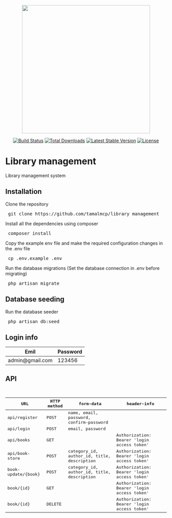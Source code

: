 <p align="center"><a href="https://laravel.com" target="_blank"><img src="https://raw.githubusercontent.com/laravel/art/master/logo-lockup/5%20SVG/2%20CMYK/1%20Full%20Color/laravel-logolockup-cmyk-red.svg" width="400"></a></p>

<p align="center">
<a href="https://travis-ci.org/laravel/framework"><img src="https://travis-ci.org/laravel/framework.svg" alt="Build Status"></a>
<a href="https://packagist.org/packages/laravel/framework"><img src="https://img.shields.io/packagist/dt/laravel/framework" alt="Total Downloads"></a>
<a href="https://packagist.org/packages/laravel/framework"><img src="https://img.shields.io/packagist/v/laravel/framework" alt="Latest Stable Version"></a>
<a href="https://packagist.org/packages/laravel/framework"><img src="https://img.shields.io/packagist/l/laravel/framework" alt="License"></a>
</p>

# Library management
Library management system

<h2>Installation</h2>
<p>Clone the repository</p>
<pre> git clone https://github.com/tamalmcp/library_management </pre>

<p>Install all the dependencies using composer</p>
<pre> composer install </pre>

<p>Copy the example env file and make the required configuration changes in the .env file</p>
<pre> cp .env.example .env </pre>

<p>Run the database migrations (Set the database connection in .env before migrating)</p>
<pre> php artisan migrate </pre>

<h2>Database seeding</h2>
<p>Run the database seeder</p>
<pre> php artisan db:seed </pre>

<h2>Login info</h2>
<table>
    <thead>
        <tr>
            <th>Emil</th>
            <th align="left">Password</th>
        </tr>
    </thead>
    <tbody>
        <tr>
            <td>admin@gmail.com</td>
            <td align="left">123456</td>
        </tr>
    </tbody>
</table>

<h2>API</h2>
<pre>
    <table>
        <thead>
            <tr>
                <th>URL</th>
                <th>HTTP method</th>
                <th>form-data</th>
                <th>header-info</th>
            </tr>
        </thead>
        <tbody>
            <tr>
                <td>api/register</td>
                <td>POST</td>
                <td>name, email, password, confirm-password</td>
                <td></td>
            </tr>
            <tr>
                <td>api/login</td>
                <td>POST</td>
                <td>email, password</td>
                <td></td>
            </tr>
            <tr>
                <td>api/books</td>
                <td>GET</td>
                <td></td>
                <td>Authorization: Bearer 'login access token'</td>
            </tr>
            <tr>
                <td>api/book-store</td>
                <td>POST</td>
                <td>category_id, author_id, title, description</td>
                <td>Authorization: Bearer 'login access token'</td>
            </tr>
            <tr>
                <td>book-update/{book}</td>
                <td>POST</td>
                <td>category_id, author_id, title, description</td>
                <td>Authorization: Bearer 'login access token'</td>
            </tr>
            <tr>
                <td>book/{id}</td>
                <td>GET</td>
                <td></td>
                <td>Authorization: Bearer 'login access token'</td>
            </tr>
            <tr>
                <td>book/{id}</td>
                <td>DELETE</td>
                <td></td>
                <td>Authorization: Bearer 'login access token'</td>
            </tr>
        </tbody>
    </table>
</pre>

